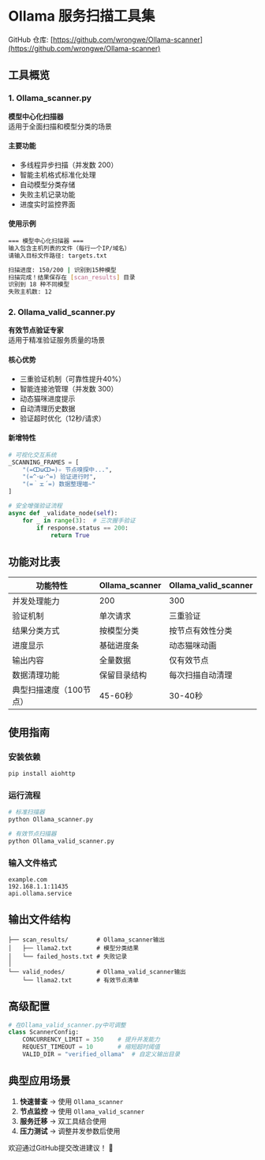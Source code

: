 # Ollama 服务扫描工具集

GitHub 仓库: [https://github.com/wrongwe/Ollama-scanner](https://github.com/wrongwe/Ollama-scanner)

## 工具概览

### 1. Ollama_scanner.py
**模型中心化扫描器**  
适用于全面扫描和模型分类的场景

#### 主要功能
- 多线程异步扫描（并发数 200）
- 智能主机格式标准化处理
- 自动模型分类存储
- 失败主机记录功能
- 进度实时监控界面

#### 使用示例
```bash
=== 模型中心化扫描器 ===
输入包含主机列表的文件（每行一个IP/域名）
请输入目标文件路径: targets.txt

扫描进度: 150/200 | 识别到15种模型
扫描完成！结果保存在 [scan_results] 目录
识别到 18 种不同模型
失败主机数: 12
```

### 2. Ollama_valid_scanner.py
**有效节点验证专家**  
适用于精准验证服务质量的场景

#### 核心优势
- 三重验证机制（可靠性提升40%）
- 智能连接池管理（并发数 300）
- 动态猫咪进度提示
- 自动清理历史数据
- 验证超时优化（12秒/请求）

#### 新增特性
```python
# 可视化交互系统
_SCANNING_FRAMES = [
    "(=ↀωↀ=)✧ 节点嗅探中...",
    "(=^･ω･^=) 验证进行时",
    "(=｀ェ´=) 数据整理喵~"
]

# 安全增强验证流程
async def _validate_node(self):
    for _ in range(3):  # 三次握手验证
        if response.status == 200:
            return True
```

## 功能对比表

| 功能特性                | Ollama_scanner | Ollama_valid_scanner |
|-----------------------|----------------|----------------------|
| 并发处理能力            | 200           | 300                 |
| 验证机制               | 单次请求       | 三重验证             |
| 结果分类方式           | 按模型分类     | 按节点有效性分类      |
| 进度显示              | 基础进度条     | 动态猫咪动画          |
| 输出内容              | 全量数据       | 仅有效节点           |
| 数据清理功能          | 保留目录结构   | 每次扫描自动清理       |
| 典型扫描速度（100节点） | 45-60秒       | 30-40秒             |

## 使用指南

### 安装依赖
```bash
pip install aiohttp
```

### 运行流程
```bash
# 标准扫描器
python Ollama_scanner.py

# 有效节点扫描器
python Ollama_valid_scanner.py
```

### 输入文件格式
```
example.com
192.168.1.1:11435
api.ollama.service
```

## 输出文件结构
```
├── scan_results/        # Ollama_scanner输出
│   ├── llama2.txt       # 模型分类结果
│   └── failed_hosts.txt # 失败记录
│
└── valid_nodes/         # Ollama_valid_scanner输出
    └── llama2.txt       # 有效节点清单
```

## 高级配置
```python
# 在Ollama_valid_scanner.py中可调整
class ScannerConfig:
    CONCURRENCY_LIMIT = 350    # 提升并发能力
    REQUEST_TIMEOUT = 10       # 缩短超时阈值
    VALID_DIR = "verified_ollama"  # 自定义输出目录
```

## 典型应用场景
1. **快速普查** → 使用 `Ollama_scanner`
2. **节点监控** → 使用 `Ollama_valid_scanner`
3. **服务迁移** → 双工具结合使用
4. **压力测试** → 调整并发参数后使用

欢迎通过GitHub提交改进建议！ 🐾
```
